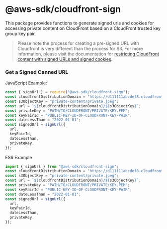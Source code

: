 # @aws-sdk/cloudfront-sign

This package provides functions to generate signed urls and cookies for accessing private content on CloudFront based on a CloudFront trusted key group key pair.

> Please note the process for creating a pre-signed URL with Cloudfront is very different than the process for S3. For more information, please visit the documentation for [restricting CloudFront content with signed URLs and signed cookies](https://docs.aws.amazon.com/AmazonCloudFront/latest/DeveloperGuide/PrivateContent.html).

### Get a Signed Canned URL

JavaScript Example:

```javascript
const { signUrl } = require("@aws-sdk/cloudfront-sign");
const cloudfrontDistributionDomain = "https://d111111abcdef8.cloudfront.net";
const s3ObjectKey = "private-content/private.jpeg";
const url = `${cloudfrontDistributionDomain}/${s3ObjectKey}`;
const privateKey = "PATH/TO/CLOUDFRONT/PRIVATE/KEY.PEM";
const keyPairId = "PUBLIC-KEY-ID-OF-CLOUDFRONT-KEY-PAIR";
const dateLessThan = "2022-01-01";
const signedUrl = signUrl({
  url,
  keyPairId,
  dateLessThan,
  privateKey,
});
```

ES6 Example

```javascript
import { signUrl } from "@aws-sdk/cloudfront-sign";
const cloudfrontDistributionDomain = "https://d111111abcdef8.cloudfront.net";
const s3ObjectKey = "private-content/private.jpeg";
const url = `${cloudfrontDistributionDomain}/${s3ObjectKey}`;
const privateKey = "PATH/TO/CLOUDFRONT/PRIVATE/KEY.PEM";
const keyPairId = "PUBLIC-KEY-ID-OF-CLOUDFRONT-KEY-PAIR";
const dateLessThan = "2022-01-01";
const signedUrl = signUrl({
  url,
  keyPairId,
  dateLessThan,
  privateKey,
});
```
